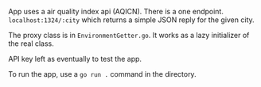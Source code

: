 App uses a air quality index api (AQICN). There is a one endpoint. ``localhost:1324/:city`` which returns a simple JSON reply for the given city. 

The proxy class is in ``EnvironmentGetter.go``. It works as a lazy initializer of the real class.

API key left as eventually to test the app.

To run the app, use a ``go run .`` command in the directory.
